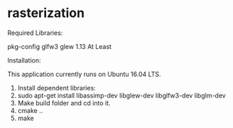# rasterization

Required Libraries:

pkg-config
glfw3
glew 1.13 At Least

Installation:

This application currently runs on Ubuntu 16.04 LTS.

1) Install dependent libraries:
2) sudo apt-get install libassimp-dev libglew-dev libglfw3-dev libglm-dev 
3) Make build folder and cd into it. 
4) cmake ..
5) make

